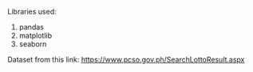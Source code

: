 Libraries used:
1. pandas
2. matplotlib
3. seaborn

Dataset from this link: https://www.pcso.gov.ph/SearchLottoResult.aspx
